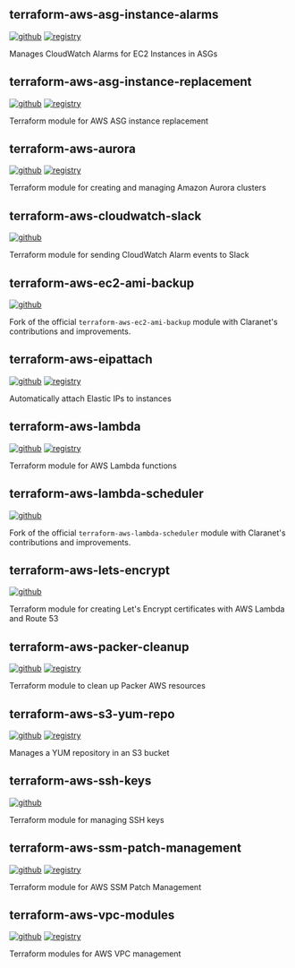 ## terraform-aws-asg-instance-alarms
[![github](https://img.shields.io/badge/source-github-black.svg?style=flat-square&logo=github)](https://github.com/claranet/terraform-aws-asg-instance-alarms) [![registry](https://img.shields.io/badge/terraform-registry-623CE4.svg?style=flat-square&logo=terraform)](https://registry.terraform.io/modules/claranet/asg-instance-alarms)

Manages CloudWatch Alarms for EC2 Instances in ASGs


## terraform-aws-asg-instance-replacement
[![github](https://img.shields.io/badge/source-github-black.svg?style=flat-square&logo=github)](https://github.com/claranet/terraform-aws-asg-instance-replacement) [![registry](https://img.shields.io/badge/terraform-registry-623CE4.svg?style=flat-square&logo=terraform)](https://registry.terraform.io/modules/claranet/asg-instance-replacement)

Terraform module for AWS ASG instance replacement


## terraform-aws-aurora
[![github](https://img.shields.io/badge/source-github-black.svg?style=flat-square&logo=github)](https://github.com/claranet/terraform-aws-aurora) [![registry](https://img.shields.io/badge/terraform-registry-623CE4.svg?style=flat-square&logo=terraform)](https://registry.terraform.io/modules/claranet/aurora)

Terraform module for creating and managing Amazon Aurora clusters


## terraform-aws-cloudwatch-slack
[![github](https://img.shields.io/badge/source-github-black.svg?style=flat-square&logo=github)](https://github.com/claranet/terraform-aws-cloudwatch-slack)

Terraform module for sending CloudWatch Alarm events to Slack


## terraform-aws-ec2-ami-backup
[![github](https://img.shields.io/badge/source-github-black.svg?style=flat-square&logo=github)](https://github.com/claranet/terraform-aws-ec2-ami-backup)

Fork of the official `terraform-aws-ec2-ami-backup` module with Claranet's contributions and improvements.


## terraform-aws-eipattach
[![github](https://img.shields.io/badge/source-github-black.svg?style=flat-square&logo=github)](https://github.com/claranet/terraform-aws-eipattach) [![registry](https://img.shields.io/badge/terraform-registry-623CE4.svg?style=flat-square&logo=terraform)](https://registry.terraform.io/modules/claranet/eipattach)

Automatically attach Elastic IPs to instances


## terraform-aws-lambda
[![github](https://img.shields.io/badge/source-github-black.svg?style=flat-square&logo=github)](https://github.com/claranet/terraform-aws-lambda) [![registry](https://img.shields.io/badge/terraform-registry-623CE4.svg?style=flat-square&logo=terraform)](https://registry.terraform.io/modules/claranet/lambda)

Terraform module for AWS Lambda functions


## terraform-aws-lambda-scheduler
[![github](https://img.shields.io/badge/source-github-black.svg?style=flat-square&logo=github)](https://github.com/claranet/terraform-aws-lambda-scheduler)

Fork of the official `terraform-aws-lambda-scheduler` module with Claranet's contributions and improvements.


## terraform-aws-lets-encrypt
[![github](https://img.shields.io/badge/source-github-black.svg?style=flat-square&logo=github)](https://github.com/claranet/terraform-aws-lets-encrypt)

Terraform module for creating Let's Encrypt certificates with AWS Lambda and Route 53


## terraform-aws-packer-cleanup
[![github](https://img.shields.io/badge/source-github-black.svg?style=flat-square&logo=github)](https://github.com/claranet/terraform-aws-packer-cleanup) [![registry](https://img.shields.io/badge/terraform-registry-623CE4.svg?style=flat-square&logo=terraform)](https://registry.terraform.io/modules/claranet/packer-cleanup)

Terraform module to clean up Packer AWS resources


## terraform-aws-s3-yum-repo
[![github](https://img.shields.io/badge/source-github-black.svg?style=flat-square&logo=github)](https://github.com/claranet/terraform-aws-s3-yum-repo) [![registry](https://img.shields.io/badge/terraform-registry-623CE4.svg?style=flat-square&logo=terraform)](https://registry.terraform.io/modules/claranet/s3-yum-repo)

Manages a YUM repository in an S3 bucket


## terraform-aws-ssh-keys
[![github](https://img.shields.io/badge/source-github-black.svg?style=flat-square&logo=github)](https://github.com/claranet/terraform-aws-ssh-keys)

Terraform module for managing SSH keys


## terraform-aws-ssm-patch-management
[![github](https://img.shields.io/badge/source-github-black.svg?style=flat-square&logo=github)](https://github.com/claranet/terraform-aws-ssm-patch-management) [![registry](https://img.shields.io/badge/terraform-registry-623CE4.svg?style=flat-square&logo=terraform)](https://registry.terraform.io/modules/claranet/ssm-patch-management)

Terraform module for AWS SSM Patch Management


## terraform-aws-vpc-modules
[![github](https://img.shields.io/badge/source-github-black.svg?style=flat-square&logo=github)](https://github.com/claranet/terraform-aws-vpc-modules) [![registry](https://img.shields.io/badge/terraform-registry-623CE4.svg?style=flat-square&logo=terraform)](https://registry.terraform.io/modules/claranet/vpc-modules)

Terraform modules for AWS VPC management

